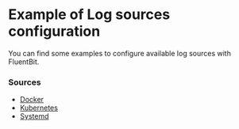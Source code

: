 # Example of Log sources configuration
You can find some examples to configure available log sources with FluentBit.

### Sources
- [Docker](./docker)
- [Kubernetes](./kubernetes)
- [Systemd](./systemd)

